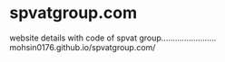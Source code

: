 # spvatgroup.com
website details with code of spvat group........................
mohsin0176.github.io/spvatgroup.com/
